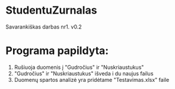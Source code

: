 # StudentuZurnalas
Savarankiškas darbas nr1.
v0.2

# Programa papildyta:

1. Rušiuoja duomenis į "Gudročius" ir "Nuskriaustukus"
2. "Gudročius" ir "Nuskriaustukus" išveda i du naujus failus
3. Duomenų spartos analizė yra pridėtame "Testavimas.xlsx" faile
